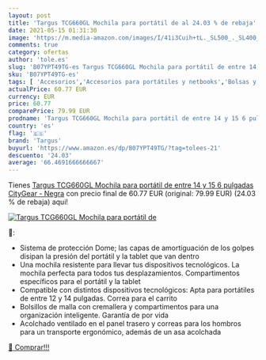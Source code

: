 ```yaml
---
layout: post
title: 'Targus TCG660GL Mochila para portátil de al 24.03 % de rebaja'
date: 2021-05-15 01:31:30
image: 'https://m.media-amazon.com/images/I/41i3Cuih+tL._SL500_._SL400_.jpg'
comments: true
category: ofertas
author: 'tole.es'
slug: 'B07YPT49TG-es Targus TCG660GL Mochila para portátil de entre 14 y 15 6...'
sku: 'B07YPT49TG-es'
tags: [ 'Accesorios','Accesorios para portátiles y netbooks','Bolsas y fundas para portátiles y netbooks','Informática','Mochilas para portátiles y netbooks','mochila','targus', ]
actualPrice: 60.77 EUR
currency: EUR
price: 60.77
comparePrice: 79.99 EUR
prodname: 'Targus TCG660GL Mochila para portátil de entre 14 y 15 6 pulgadas CityGear - Negra'
country: 'es'
flag: '🇪🇸'
brand: 'Targus'
buyurl: 'https://www.amazon.es/dp/B07YPT49TG/?tag=tolees-21'
descuento: '24.03'
average: '66.4691666666667'
---
```


Tienes [Targus TCG660GL Mochila para portátil de entre 14 y 15 6 pulgadas CityGear - Negra](https://www.amazon.es/dp/B07YPT49TG/?tag=tolees-21) con precio final de  60.77 EUR (original: 79.99 EUR) (24.03 %  de rebaja) aqui!

[![Targus TCG660GL Mochila para portátil de](https://m.media-amazon.com/images/I/41i3Cuih+tL._SL500_._SL400_.jpg)](https://www.amazon.es/dp/B07YPT49TG/?tag=tolees-21)

🔎:

- Sistema de protección Dome; las capas de amortiguación de los golpes disipan la presión del portátil y la tablet que van dentro
- Una mochila resistente para llevar tus dispositivos tecnológicos. La mochila perfecta para todos tus desplazamientos. Compartimentos específicos para el portátil y la tablet
- Compatible con distintos dispositivos tecnológicos: Apta para portátiles de entre 12 y 14 pulgadas. Correa para el carrito
- Bolsillos de malla con cremallera y compartimentos para una organización inteligente. Garantía de por vida
- Acolchado ventilado en el panel trasero y correas para los hombros para un transporte ergonómico, además de un asa acolchada

[🛒 Comprar!!!](https://www.amazon.es/dp/B07YPT49TG/?tag=tolees-21)
